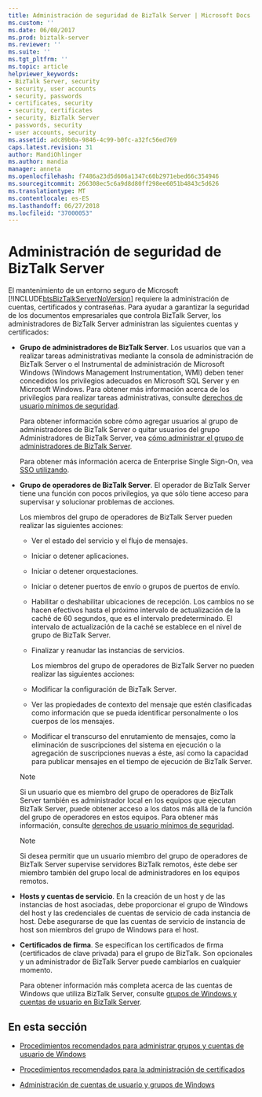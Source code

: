 ```yaml
---
title: Administración de seguridad de BizTalk Server | Microsoft Docs
ms.custom: ''
ms.date: 06/08/2017
ms.prod: biztalk-server
ms.reviewer: ''
ms.suite: ''
ms.tgt_pltfrm: ''
ms.topic: article
helpviewer_keywords:
- BizTalk Server, security
- security, user accounts
- security, passwords
- certificates, security
- security, certificates
- security, BizTalk Server
- passwords, security
- user accounts, security
ms.assetid: adc89b0a-9846-4c99-b0fc-a32fc56ed769
caps.latest.revision: 31
author: MandiOhlinger
ms.author: mandia
manager: anneta
ms.openlocfilehash: f7486a23d5d606a1347c60b2971ebed66c354946
ms.sourcegitcommit: 266308ec5c6a9d8d80ff298ee6051b4843c5d626
ms.translationtype: MT
ms.contentlocale: es-ES
ms.lasthandoff: 06/27/2018
ms.locfileid: "37000053"
---
```

# <a name="managing-biztalk-server-security"></a>Administración de seguridad de BizTalk Server
El mantenimiento de un entorno seguro de Microsoft [!INCLUDE[btsBizTalkServerNoVersion](../includes/btsbiztalkservernoversion-md.md)] requiere la administración de cuentas, certificados y contraseñas. Para ayudar a garantizar la seguridad de los documentos empresariales que controla BizTalk Server, los administradores de BizTalk Server administran las siguientes cuentas y certificados:  
  
- **Grupo de administradores de BizTalk Server**. Los usuarios que van a realizar tareas administrativas mediante la consola de administración de BizTalk Server o el Instrumental de administración de Microsoft Windows (Windows Management Instrumentation, WMI) deben tener concedidos los privilegios adecuados en Microsoft SQL Server y en Microsoft Windows. Para obtener más información acerca de los privilegios para realizar tareas administrativas, consulte [derechos de usuario mínimos de seguridad](../core/minimum-security-user-rights.md).  
  
   Para obtener información sobre cómo agregar usuarios al grupo de administradores de BizTalk Server o quitar usuarios del grupo Administradores de BizTalk Server, vea [cómo administrar el grupo de administradores de BizTalk Server](../core/how-to-manage-the-biztalk-server-administrators-group.md).  
  
   Para obtener más información acerca de Enterprise Single Sign-On, vea [SSO utilizando](../core/using-sso.md).  
  
- **Grupo de operadores de BizTalk Server**. El operador de BizTalk Server tiene una función con pocos privilegios, ya que sólo tiene acceso para supervisar y solucionar problemas de acciones.  
  
   Los miembros del grupo de operadores de BizTalk Server pueden realizar las siguientes acciones:  
  
  - Ver el estado del servicio y el flujo de mensajes.  
  
  - Iniciar o detener aplicaciones.  
  
  - Iniciar o detener orquestaciones.  
  
  - Iniciar o detener puertos de envío o grupos de puertos de envío.  
  
  - Habilitar o deshabilitar ubicaciones de recepción. Los cambios no se hacen efectivos hasta el próximo intervalo de actualización de la caché de 60 segundos, que es el intervalo predeterminado. El intervalo de actualización de la caché se establece en el nivel de grupo de BizTalk Server.  
  
  - Finalizar y reanudar las instancias de servicios.  
  
    Los miembros del grupo de operadores de BizTalk Server no pueden realizar las siguientes acciones:  
  
  - Modificar la configuración de BizTalk Server.  
  
  - Ver las propiedades de contexto del mensaje que estén clasificadas como información que se pueda identificar personalmente o los cuerpos de los mensajes.  
  
  - Modificar el transcurso del enrutamiento de mensajes, como la eliminación de suscripciones del sistema en ejecución o la agregación de suscripciones nuevas a éste, así como la capacidad para publicar mensajes en el tiempo de ejecución de BizTalk Server.  
  
  > [!NOTE]
  >  Si un usuario que es miembro del grupo de operadores de BizTalk Server también es administrador local en los equipos que ejecutan BizTalk Server, puede obtener acceso a los datos más allá de la función del grupo de operadores en estos equipos. Para obtener más información, consulte [derechos de usuario mínimos de seguridad](../core/minimum-security-user-rights.md).  
  
  > [!NOTE]
  >  Si desea permitir que un usuario miembro del grupo de operadores de BizTalk Server supervise servidores BizTalk remotos, éste debe ser miembro también del grupo local de administradores en los equipos remotos.  
  
- **Hosts y cuentas de servicio**. En la creación de un host y de las instancias de host asociadas, debe proporcionar el grupo de Windows del host y las credenciales de cuentas de servicio de cada instancia de host. Debe asegurarse de que las cuentas de servicio de instancia de host son miembros del grupo de Windows para el host.  
  
- **Certificados de firma**. Se especifican los certificados de firma (certificados de clave privada) para el grupo de BizTalk. Son opcionales y un administrador de BizTalk Server puede cambiarlos en cualquier momento.  
  
  Para obtener información más completa acerca de las cuentas de Windows que utiliza BizTalk Server, consulte [grupos de Windows y cuentas de usuario en BizTalk Server](../core/windows-groups-and-user-accounts-in-biztalk-server.md).  
  
## <a name="in-this-section"></a>En esta sección  
  
-   [Procedimientos recomendados para administrar grupos y cuentas de usuario de Windows](../core/best-practices-for-managing-windows-groups-and-user-accounts.md)  
  
-   [Procedimientos recomendados para la administración de certificados](../core/best-practices-for-managing-certificates1.md)  
  
-   [Administración de cuentas de usuario y grupos de Windows](../core/managing-windows-groups-and-user-accounts.md)